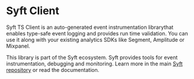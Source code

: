 # Syft Client

Syft TS Client is an auto-generated event instrumentation librarythat enables type-safe event logging and provides run time validation. You can use it along with your existing analytics SDKs like Segment, Amplitude or Mixpanel.

This library is part of the Syft ecosystem. Syft provides tools for event instrumentation, debugging and monitoring. Learn more in the main [Syft repository](https://github.com/syftdata/syft/) or read the documentation.
